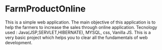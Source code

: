 # FarmProductOnline 
This is a simple web application. The main objective of this application is to help the farmers to increase the sales through online application. 
Tecnology used : Java(JSP,SERVLET,HIBERNATE), MYSQL, css, Vanilla JS. 
This is a very basic project which helps you to clear all the fundamentals  of web development.
